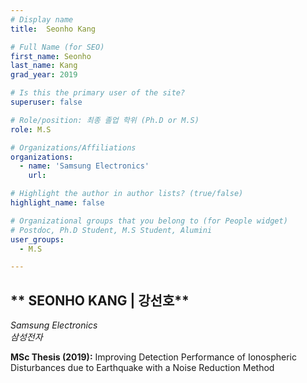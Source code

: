```yaml
---
# Display name
title:  Seonho Kang

# Full Name (for SEO)
first_name: Seonho
last_name: Kang
grad_year: 2019

# Is this the primary user of the site?
superuser: false

# Role/position: 최종 졸업 학위 (Ph.D or M.S)
role: M.S

# Organizations/Affiliations
organizations:
  - name: 'Samsung Electronics'
    url: 

# Highlight the author in author lists? (true/false)
highlight_name: false

# Organizational groups that you belong to (for People widget)
# Postdoc, Ph.D Student, M.S Student, Alumini
user_groups: 
  - M.S

---
```


<!----- 이름" **별표2개 사이에 적을것** ----->

## ** SEONHO KANG | 강선호** 

<!----- 현재 직위/직장: *별표 사이에 적을것*----->

*Samsung Electronics*</br>
*삼성전자*</br>

<!----- 학위논문 및 졸업연도(박사): 없으면 삭제----->



<!----- 학위논문 및 졸업연도(석사): 없으면 삭제----->

**MSc Thesis (2019):** Improving Detection Performance of Ionospheric Disturbances due to Earthquake with a Noise Reduction Method

<!-----  Biography: 없으면 아래 공란----> </br> 



<!------------------------------------>
</br> 
